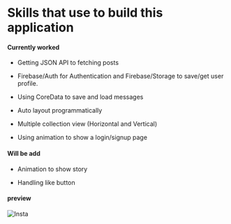 # Skills that use to build this application

#### Currently worked

- Getting JSON API to fetching posts

- Firebase/Auth for Authentication and Firebase/Storage to save/get user profile.

- Using CoreData to save and load messages

- Auto layout programmatically 

- Multiple collection view (Horizontal and Vertical)

- Using animation to show a login/signup page

#### Will be add

- Animation to show story

- Handling like button

#### preview

![Insta](https://user-images.githubusercontent.com/41308726/57198794-c9e0e680-6f7f-11e9-897e-78b31a20806d.gif)
